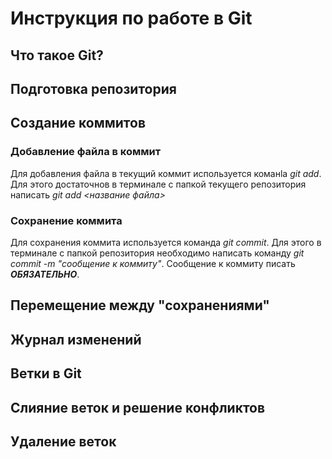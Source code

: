 # Инструкция по работе в Git

## Что такое Git?

## Подготовка репозитория

## Создание коммитов
### Добавление файла в коммит
Для добавления файла в текущий коммит используется команlа *git add*. Для этого достаточнов в терминале с папкой текущего репозитория написать *git add <название файла>*

### Сохранение коммита
Для сохранения коммита используется команда *git commit*. Для этого в терминале с папкой репозитория необходимо написать команду *git commit -m "сообщение к коммиту"*. Сообщение к коммиту писать ***ОБЯЗАТЕЛЬНО***.

## Перемещение между "сохранениями"

## Журнал изменений

## Ветки в Git

## Слияние веток и решение конфликтов

## Удаление веток